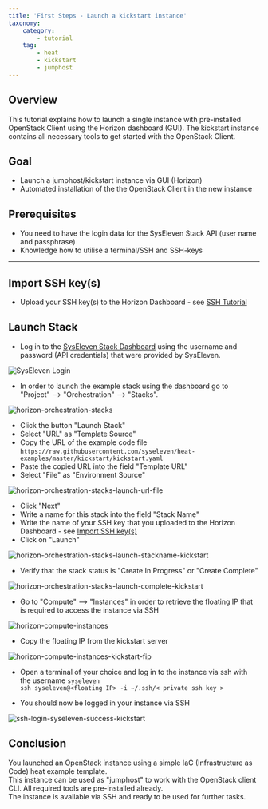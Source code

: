 ```yaml
---
title: 'First Steps - Launch a kickstart instance'
taxonomy:
    category:
        - tutorial
    tag:
        - heat
        - kickstart
        - jumphost
---
```


## Overview

This tutorial explains how to launch a single instance with pre-installed OpenStack Client using the Horizon dashboard (GUI).
The kickstart instance contains all necessary tools to get started with the OpenStack Client.

## Goal

* Launch a jumphost/kickstart instance via GUI (Horizon)
* Automated installation of the the OpenStack Client in the new instance

## Prerequisites

* You need to have the login data for the SysEleven Stack API (user name and passphrase)
* Knowledge how to utilise a terminal/SSH and SSH-keys

---
## Import SSH key(s)

* Upload your SSH key(s) to the Horizon Dashboard - see [SSH Tutorial](ssh-keys/)

## Launch Stack

* Log in to the [SysEleven Stack Dashboard](https://dashboard.cloud.syseleven.net) using the username and password (API credentials) that were provided by SysEleven. 

![SysEleven Login](/images/horizon-login.png)

* In order to launch the example stack using the dashboard go to "Project" --> "Orchestration" --> "Stacks".  

![horizon-orchestration-stacks](/images/horizon-orchestration-stacks.png)

* Click the button "Launch Stack"
* Select "URL" as "Template Source"
* Copy the URL of the example code file `https://raw.githubusercontent.com/syseleven/heat-examples/master/kickstart/kickstart.yaml`
* Paste the copied URL into the field "Template URL"
* Select "File" as "Environment Source"  

![horizon-orchestration-stacks-launch-url-file](/images/horizon-orchestration-stacks-launch-url-file.png)

* Click "Next"
* Write a name for this stack into the field "Stack Name"
* Write the name of your SSH key that you uploaded to the Horizon Dashboard - see [Import SSH key(s)](#import-ssh-keys)
* Click on "Launch"  

![horizon-orchestration-stacks-launch-stackname-kickstart](/images/horizon-orchestration-stacks-launch-stackname-kickstart.png)

* Verify that the stack status is "Create In Progress" or "Create Complete"  

![horizon-orchestration-stacks-launch-complete-kickstart](/images/horizon-orchestration-stacks-launch-complete-kickstart.png)

* Go to "Compute" --> "Instances" in order to retrieve the floating IP that is required to access the instance via SSH  

![horizon-compute-instances](/images/horizon-compute-instances.png)

* Copy the floating IP from the kickstart server  

![horizon-compute-instances-kickstart-fip](/images/horizon-compute-instances-kickstart-fip.png)

* Open a terminal of your choice and log in to the instance via ssh with the username `syseleven`  
`ssh syseleven@<floating IP> -i ~/.ssh/< private ssh key >`

* You should now be logged in your instance via SSH  

![ssh-login-syseleven-success-kickstart](/images/ssh-login-syseleven-success-kickstart.png)

## Conclusion

You launched an OpenStack instance using a simple IaC (Infrastructure as Code) heat example template.  
This instance can be used as "jumphost" to work with the OpenStack client CLI. All required tools are pre-installed already.  
The instance is available via SSH and ready to be used for further tasks.